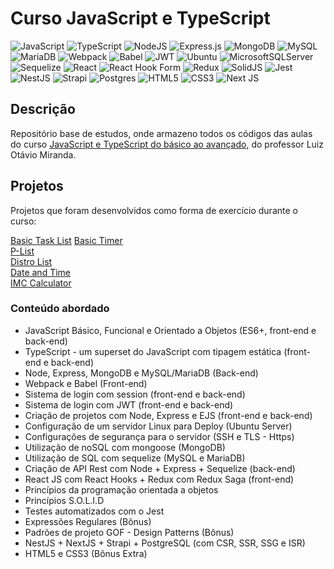 # Curso JavaScript e TypeScript
![JavaScript](https://img.shields.io/badge/javascript-%23323330.svg?style=for-the-badge&logo=javascript&logoColor=%23F7DF1E)
![TypeScript](https://img.shields.io/badge/typescript-%23007ACC.svg?style=for-the-badge&logo=typescript&logoColor=white)
![NodeJS](https://img.shields.io/badge/node.js-6DA55F?style=for-the-badge&logo=node.js&logoColor=white)
![Express.js](https://img.shields.io/badge/express.js-%23404d59.svg?style=for-the-badge&logo=express&logoColor=%2361DAFB)
![MongoDB](https://img.shields.io/badge/MongoDB-%234ea94b.svg?style=for-the-badge&logo=mongodb&logoColor=white)
![MySQL](https://img.shields.io/badge/mysql-4479A1.svg?style=for-the-badge&logo=mysql&logoColor=white)
![MariaDB](https://img.shields.io/badge/MariaDB-003545?style=for-the-badge&logo=mariadb&logoColor=white)
![Webpack](https://img.shields.io/badge/webpack-%238DD6F9.svg?style=for-the-badge&logo=webpack&logoColor=black)
![Babel](https://img.shields.io/badge/Babel-F9DC3e?style=for-the-badge&logo=babel&logoColor=black)
![JWT](https://img.shields.io/badge/JWT-black?style=for-the-badge&logo=JSON%20web%20tokens)
![Ubuntu](https://img.shields.io/badge/Ubuntu-E95420?style=for-the-badge&logo=ubuntu&logoColor=white)
![MicrosoftSQLServer](https://img.shields.io/badge/Microsoft%20SQL%20Server-CC2927?style=for-the-badge&logo=microsoft%20sql%20server&logoColor=white)
![Sequelize](https://img.shields.io/badge/Sequelize-52B0E7?style=for-the-badge&logo=Sequelize&logoColor=white)
![React](https://img.shields.io/badge/react-%2320232a.svg?style=for-the-badge&logo=react&logoColor=%2361DAFB)
![React Hook Form](https://img.shields.io/badge/React%20Hook%20Form-%23EC5990.svg?style=for-the-badge&logo=reacthookform&logoColor=white)
![Redux](https://img.shields.io/badge/redux-%23593d88.svg?style=for-the-badge&logo=redux&logoColor=white)
![SolidJS](https://img.shields.io/badge/SolidJS-2c4f7c?style=for-the-badge&logo=solid&logoColor=c8c9cb)
![Jest](https://img.shields.io/badge/-jest-%23C21325?style=for-the-badge&logo=jest&logoColor=white)
![NestJS](https://img.shields.io/badge/nestjs-%23E0234E.svg?style=for-the-badge&logo=nestjs&logoColor=white)
![Strapi](https://img.shields.io/badge/strapi-%232E7EEA.svg?style=for-the-badge&logo=strapi&logoColor=white)
![Postgres](https://img.shields.io/badge/postgres-%23316192.svg?style=for-the-badge&logo=postgresql&logoColor=white)
![HTML5](https://img.shields.io/badge/html5-%23E34F26.svg?style=for-the-badge&logo=html5&logoColor=white)
![CSS3](https://img.shields.io/badge/css3-%231572B6.svg?style=for-the-badge&logo=css3&logoColor=white)
![Next JS](https://img.shields.io/badge/Next-black?style=for-the-badge&logo=next.js&logoColor=white)

## Descrição
Repositório base de estudos, onde armazeno todos os códigos das aulas do curso [JavaScript e TypeScript do básico ao avançado](https://www.udemy.com/course/curso-de-javascript-moderno-do-basico-ao-avancado/learn/lecture/16342392?start=0#overview), do professor Luiz Otávio Miranda.

## Projetos
Projetos que foram desenvolvidos como forma de exercício durante o curso:

[Basic Task List](https://www.github.com/alemobn/study-basic-task-list-ex)
[Basic Timer](https://www.github.com/alemobn/study-basic-timer-ex)  
[P-List](https://www.github.com/alemobn/study-p-list-ex)  
[Distro List](https://www.github.com/alemobn/study-distro-list-ex)  
[Date and Time](https://www.github.com/alemobn/study-date-and-time-ex)  
[IMC Calculator](https://www.github.com/alemobn/study-imc-calculator-ex)  

### Conteúdo abordado

* JavaScript Básico, Funcional e Orientado a Objetos (ES6+, front-end e back-end)
* TypeScript - um superset do JavaScript com tipagem estática (front-end e back-end)
* Node, Express, MongoDB e MySQL/MariaDB (Back-end)
* Webpack e Babel (Front-end)
* Sistema de login com session (front-end e back-end)
* Sistema de login com JWT (front-end e back-end)
* Criação de projetos com Node, Express e EJS (front-end e back-end)
* Configuração de um servidor Linux para Deploy (Ubuntu Server)
* Configurações de segurança para o servidor (SSH e TLS - Https)
* Utilização de noSQL com mongoose (MongoDB)
* Utilização de SQL com sequelize (MySQL e MariaDB)
* Criação de API Rest com Node + Express + Sequelize (back-end)
* React JS com React Hooks + Redux com Redux Saga (front-end)
* Princípios da programação orientada a objetos
* Princípios S.O.L.I.D
* Testes automatizados com o Jest
* Expressões Regulares (Bônus)
* Padrões de projeto GOF - Design Patterns (Bônus)
* NestJS + NextJS + Strapi + PostgreSQL (com CSR, SSR, SSG e ISR)
* HTML5 e CSS3 (Bônus Extra)


